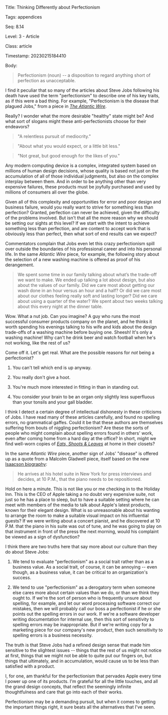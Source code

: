 Title:  Thinking Differently about Perfectionism

Tags:   appendices

Seq:    8.14

Level:  3 - Article

Class:  article

Timestamp: 20230215184410

Body:

> Perfectionism (noun) -- a disposition to regard anything short of perfection as unacceptable.  

I find it peculiar that so many of the articles about Steve Jobs following his death have used the term "perfectionism" to describe one of his key traits, as if this were a bad thing. For example,  "Perfectionism is the disease that plagued Jobs," from a piece in *[The Atlantic Wire](http://www.theatlanticwire.com/technology/2011/11/crazy-perfectionism-drove-steve-jobs/44623/)*.

Really? I wonder what the more desirable "healthy" state might be? And what sort of slogans might these anti-perfectionists choose for their endeavors? 

> "A relentless pursuit of mediocrity."

> "About what you would expect, or a little bit less."

> "Not great, but good enough for the likes of you."

Any modern computing device is a complex, integrated system based on millions of human design decisions, whose quality is based not just on the accumulation of all of those individual judgments, but also on the complex interplay between them. And in order to be anything other than very expensive failures, these products must be joyfully purchased and used by millions of consumers all over the globe.

Given all of this complexity and opportunities for error and poor design and business failure, would you really want to strive for something less than perfection? Granted, perfection can never be achieved, given the difficulty of the problems involved. But isn't that all the more reason why we should be setting our sights at this level? If we start with the intent to achieve something less than perfection, and are content to accept work that is obviously less than perfect, then what sort of end results can we expect?

Commentators complain that Jobs even let this crazy perfectionism spill over outside the boundaries of his professional career and into his personal life. In the same *Atlantic Wire* piece, for example, the following story about the selection of a new washing machine is offered as proof of his derangement. 

> We spent some time in our family talking about what’s the trade-off we want to make. We ended up talking a lot about design, but also about the values of our family. Did we care most about getting our wash done in an hour versus an hour and a half? Or did we care most about our clothes feeling really soft and lasting longer? Did we care about using a quarter of the water? We spent about two weeks talking about this every night at the dinner table.

Wow. What a nut job. Can you imagine? A guy who runs the most successful consumer products company on the planet, and he thinks it worth spending his evenings talking to his wife and kids about the design trade-offs of a washing machine before buying one. Sheesh! It's only a washing machine! Why can't he drink beer and watch football when he's not working, like the rest of us? 

Come off it. Let's get real. What are the possible reasons for *not* being a perfectionist?

1. You can't tell which end is up anyway. 

2. You really don't give a hoot. 

3. You're much more interested in fitting in than in standing out. 

4. You consider your brain to be an organ only slightly less superfluous than your tonsils and your gall bladder. 

I think I detect a certain degree of intellectual dishonesty in these criticisms of Jobs. I have read many of these articles carefully, and found no spelling errors, no grammatical gaffes. Could it be that these authors are themselves suffering from bouts of niggling perfectionism? Are these the sorts of people who might complain about spelling errors found in others' work, even after coming home from a hard day at the office? In short, might we find well-worn copies of <cite>[Eats, Shoots & Leaves](http://www.amazon.com/gp/product/1592400876/ref=as_li_ss_tl?ie=UTF8&tag=reasontorock-20&linkCode=as2&camp=1789&creative=390957&creativeASIN=1592400876)</cite> at home in their closets?

In the same <cite>Atlantic Wire</cite> piece, another sign of Jobs' "disease" is offered up as a quote from a Malcolm Gladwell piece, itself based on the new [Isaacson biography](http://www.amazon.com/gp/product/1451648537/ref=as_li_ss_tl?ie=UTF8&tag=reasontorock-20&linkCode=as2&camp=1789&creative=390957&creativeASIN=1451648537):

> He arrives at his hotel suite in New York for press interviews and decides, at 10 P.M., that the piano needs to be repositioned.

Hold on here a minute. This is not like you or me checking in to the Holiday Inn. This is the CEO of Apple taking a no doubt very expensive suite, not just so he has a place to sleep, but to have a suitable setting where he can meet with members of the media to talk about Apple's latest products, known for their elegant  design. What is so unreasonable about his wanting to arrange the room to make a suitable visual impact on his influential guests? If we were writing about a concert pianist, and he discovered at 10 P.M. that the piano in his suite was out of tune, and he was going to play on that instrument in front of the press the next morning, would his complaint be viewed as a sign of dysfunction? 

I think there are two truths here that say more about our culture than they do about Steve Jobs:

1. We tend to evaluate "perfectionism" as a social trait rather than as a business value. As a social trait, of course, it can be annoying -- even though, as a business value, it can be critical to an organization's success. 

2. We tend to use "perfectionism" as a derogatory term when someone else cares more about certain values than we do, or than we think they ought to. If we're the sort of person who is frequently unsure about spelling, for example, and let our word processing software correct our mistakes, then we will probably call our boss a perfectionist if he or she points out the spelling errors in our work. If we're a software developer writing documentation for internal use, then this sort of sensitivity to spelling errors may be inappropriate. But if we're writing copy for a marketing piece for our company's new product, then such sensitivity to spelling errors is a business necessity. 

The truth is that Steve Jobs had a refined design sense that made him sensitive to the slightest issues -- things that the rest of us might not notice at first, things that we might not be able to quite put our fingers on, but things that ultimately, and in accumulation, would cause us to be less than satisfied with a product.  

I, for one, am thankful for the perfectionism that pervades Apple every time I power up one of its products. I'm grateful for all the little touches, and all the grand design concepts, that reflect the seemingly infinite thoughtfulness and care that go into each of their works.

Perfectionism may be a demanding pursuit, but when it comes to getting the important things right, it sure beats all the alternatives that I've seen.
